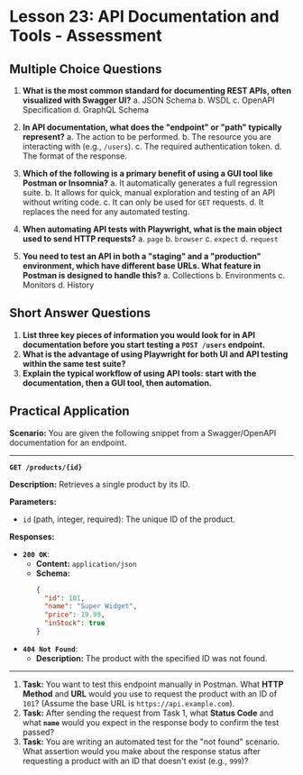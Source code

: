 # Lesson 23: API Documentation and Tools - Assessment

## Multiple Choice Questions

1.  **What is the most common standard for documenting REST APIs, often visualized with Swagger UI?**
    a.  JSON Schema
    b.  WSDL
    c.  OpenAPI Specification
    d.  GraphQL Schema

2.  **In API documentation, what does the "endpoint" or "path" typically represent?**
    a.  The action to be performed.
    b.  The resource you are interacting with (e.g., `/users`).
    c.  The required authentication token.
    d.  The format of the response.

3.  **Which of the following is a primary benefit of using a GUI tool like Postman or Insomnia?**
    a.  It automatically generates a full regression suite.
    b.  It allows for quick, manual exploration and testing of an API without writing code.
    c.  It can only be used for `GET` requests.
    d.  It replaces the need for any automated testing.

4.  **When automating API tests with Playwright, what is the main object used to send HTTP requests?**
    a.  `page`
    b.  `browser`
    c.  `expect`
    d.  `request`

5.  **You need to test an API in both a "staging" and a "production" environment, which have different base URLs. What feature in Postman is designed to handle this?**
    a.  Collections
    b.  Environments
    c.  Monitors
    d.  History

## Short Answer Questions

1.  **List three key pieces of information you would look for in API documentation before you start testing a `POST /users` endpoint.**
2.  **What is the advantage of using Playwright for both UI and API testing within the same test suite?**
3.  **Explain the typical workflow of using API tools: start with the documentation, then a GUI tool, then automation.**

## Practical Application

**Scenario:** You are given the following snippet from a Swagger/OpenAPI documentation for an endpoint.

---
**`GET /products/{id}`**

**Description:** Retrieves a single product by its ID.

**Parameters:**
-   `id` (path, integer, required): The unique ID of the product.

**Responses:**
-   **`200 OK`**:
    -   **Content:** `application/json`
    -   **Schema:**
        ```json
        {
          "id": 101,
          "name": "Super Widget",
          "price": 19.99,
          "inStock": true
        }
        ```
-   **`404 Not Found`**:
    -   **Description:** The product with the specified ID was not found.
---

1.  **Task:** You want to test this endpoint manually in Postman. What **HTTP Method** and **URL** would you use to request the product with an ID of `101`? (Assume the base URL is `https://api.example.com`).
2.  **Task:** After sending the request from Task 1, what **Status Code** and what **`name`** would you expect in the response body to confirm the test passed?
3.  **Task:** You are writing an automated test for the "not found" scenario. What assertion would you make about the response status after requesting a product with an ID that doesn't exist (e.g., `999`)?